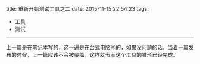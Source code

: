 title: 重新开始测试工具之二
date: 2015-11-15 22:54:23
tags:
- 工具
- 测试
---

上一篇是在笔记本写的，这一遍是在台式电脑写的，如果没问题的话，当着一篇发布的时候，上一篇应该不会被覆盖，这样就表示这个工具的雏形已经完成。